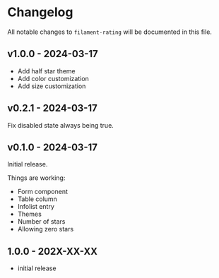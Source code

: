 # Changelog

All notable changes to `filament-rating` will be documented in this file.

## v1.0.0 - 2024-03-17

- Add half star theme
- Add color customization
- Add size customization

## v0.2.1 - 2024-03-17

Fix disabled state always being true.

## v0.1.0 - 2024-03-17

Initial release.

Things are working:

- Form component
- Table column
- Infolist entry
- Themes
- Number of stars
- Allowing zero stars

## 1.0.0 - 202X-XX-XX

- initial release
